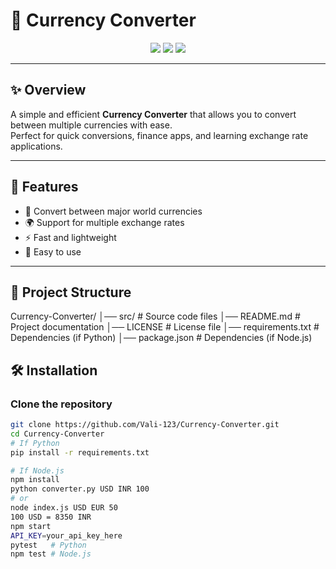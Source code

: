 # 💱 Currency Converter

<p align="center">
  <img src="https://img.shields.io/badge/Language-Java-blue?style=for-the-badge" />
  <img src="https://img.shields.io/badge/Version-1.0-brightgreen?style=for-the-badge" />
  <img src="https://img.shields.io/badge/License-MIT-yellow?style=for-the-badge" />
</p>

---

## ✨ Overview  
A simple and efficient **Currency Converter** that allows you to convert between multiple currencies with ease.  
Perfect for quick conversions, finance apps, and learning exchange rate applications.

---

## 🚀 Features
- 🔄 Convert between major world currencies  
- 🌍 Support for multiple exchange rates  
- ⚡ Fast and lightweight  
- 🎯 Easy to use  

---

## 📂 Project Structure
Currency-Converter/
│── src/ # Source code files
│── README.md # Project documentation
│── LICENSE # License file
│── requirements.txt # Dependencies (if Python)
│── package.json # Dependencies (if Node.js)

## 🛠️ Installation  

### Clone the repository
```bash
git clone https://github.com/Vali-123/Currency-Converter.git
cd Currency-Converter
# If Python
pip install -r requirements.txt

# If Node.js
npm install
python converter.py USD INR 100
# or
node index.js USD EUR 50
100 USD = 8350 INR
npm start
API_KEY=your_api_key_here
pytest   # Python
npm test # Node.js

